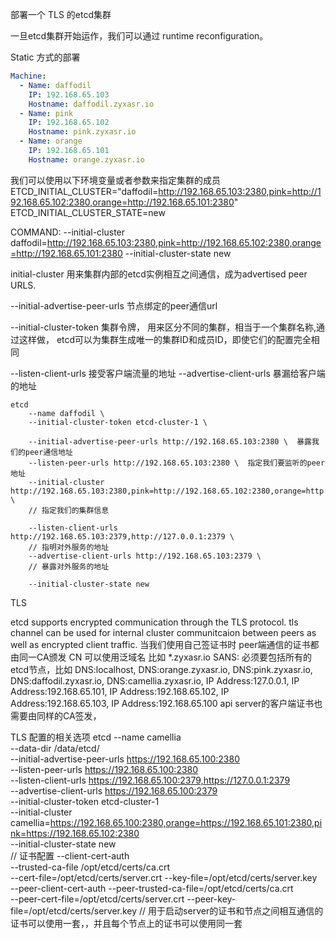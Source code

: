 部署一个 TLS 的etcd集群

一旦etcd集群开始运作，我们可以通过 runtime reconfiguration。

Static 方式的部署
``` yaml
Machine:
  - Name: daffodil
    IP: 192.168.65.103
    Hostname: daffodil.zyxasr.io
  - Name: pink
    IP: 192.168.65.102
    Hostname: pink.zyxasr.io
  - Name: orange
    IP: 192.168.65.101
    Hostname: orange.zyxasr.io
```

我们可以使用以下环境变量或者参数来指定集群的成员
ETCD_INITIAL_CLUSTER="daffodil=http://192.168.65.103:2380,pink=http://192.168.65.102:2380,orange=http://192.168.65.101:2380"
ETCD_INITIAL_CLUSTER_STATE=new

COMMAND:
--initial-cluster daffodil=http://192.168.65.103:2380,pink=http://192.168.65.102:2380,orange=http://192.168.65.101:2380
--initial-cluster-state new

initial-cluster 用来集群内部的etcd实例相互之间通信，成为advertised peer URLS. 

--initial-advertise-peer-urls 节点绑定的peer通信url

--initial-cluster-token 集群令牌， 用来区分不同的集群，相当于一个集群名称,通过这样做，
                    etcd可以为集群生成唯一的集群ID和成员ID，即使它们的配置完全相同

--listen-client-urls  接受客户端流量的地址
--advertise-client-urls  暴漏给客户端的地址

``` 简单的非TLS集群配置
etcd 
    --name daffodil \
    --initial-cluster-token etcd-cluster-1 \

    --initial-advertise-peer-urls http://192.168.65.103:2380 \  暴露我们的peer通信地址
    --listen-peer-urls http://192.168.65.103:2380 \  指定我们要监听的peer地址
    --initial-cluster http://192.168.65.103:2380,pink=http://192.168.65.102:2380,orange=http://192.168.65.101:2380 \
    // 指定我们的集群信息

    --listen-client-urls http://192.168.65.103:2379,http://127.0.0.1:2379 \
    // 指明对外服务的地址
    --advertise-client-urls http://192.168.65.103:2379 \
    // 暴露对外服务的地址

    --initial-cluster-state new
```

TLS

etcd supports encrypted communication through the TLS protocol.
tls channel can be used for internal cluster communitcaion between peers
as well as encrypted client traffic.
当我们使用自己签证书时
peer端通信的证书都由同一CA颁发
CN 可以使用泛域名  比如 *.zyxasr.io
SANS: 必须要包括所有的etcd节点，比如
    DNS:localhost, 
    DNS:orange.zyxasr.io, 
    DNS:pink.zyxasr.io, 
    DNS:daffodil.zyxasr.io, 
    DNS:camellia.zyxasr.io, 
    IP Address:127.0.0.1, 
    IP Address:192.168.65.101, 
    IP Address:192.168.65.102, 
    IP Address:192.168.65.103, 
    IP Address:192.168.65.100
api server的客户端证书也需要由同样的CA签发，

TLS 配置的相关选项
etcd --name camellia \
  --data-dir /data/etcd/  \
  --initial-advertise-peer-urls https://192.168.65.100:2380 \
  --listen-peer-urls https://192.168.65.100:2380 \
  --listen-client-urls https://192.168.65.100:2379,https://127.0.0.1:2379 \
  --advertise-client-urls https://192.168.65.100:2379 \
  --initial-cluster-token etcd-cluster-1 \
  --initial-cluster camellia=https://192.168.65.100:2380,orange=https://192.168.65.101:2380,pink=https://192.168.65.102:2380 \
  --initial-cluster-state new \
  // 证书配置
  --client-cert-auth \
  --trusted-ca-file /opt/etcd/certs/ca.crt \
  --cert-file=/opt/etcd/certs/server.crt --key-file=/opt/etcd/certs/server.key \
  --peer-client-cert-auth --peer-trusted-ca-file=/opt/etcd/certs/ca.crt \
  --peer-cert-file=/opt/etcd/certs/server.crt --peer-key-file=/opt/etcd/certs/server.key
  // 用于启动server的证书和节点之间相互通信的证书可以使用一套，，并且每个节点上的证书可以使用同一套